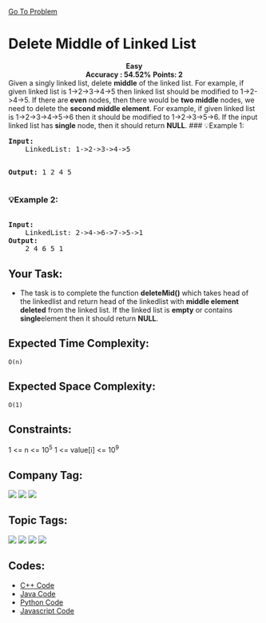  [Go To Problem](https://www.geeksforgeeks.org/problems/delete-middle-of-linked-list/1)
# Delete Middle of Linked List



<div align="center">
  <strong>Easy</strong>    
</div>
<div align="center">
       <strong>Accuracy :  54.52%</strong>    
               <strong>Points: 2</strong>
</div>
Given a singly linked list, delete <strong>middle</strong> of the linked list. For example, if given linked list is 1->2->3->4->5 then linked list should be modified to 1->2->4->5.
If there are <strong>even</strong> nodes, then there would be <strong>two middle</strong> nodes, we need to delete the <strong>second middle element</strong>. For example, if given linked list is 1->2->3->4->5->6 then it should be modified to 1->2->3->5->6.
If the input linked list has <strong>single</strong> node, then it should return <strong>NULL</strong>.
### 💡Example 1:
<pre>
<strong>Input:</strong>
    LinkedList: 1->2->3->4->5

<strong>Output:</strong> 
        1 2 4 5
</pre>
### 💡Example 2:
<pre>

<strong>Input:</strong>
    LinkedList: 2->4->6->7->5->1
<strong>Output:</strong> 
    2 4 6 5 1
</pre>
## Your Task:
  - The task is to complete the function <strong>deleteMid()</strong> which takes head of the linkedlist  and return head of the linkedlist with <strong>middle element deleted</strong> from the linked list. If the linked list is <strong>empty</strong> or contains <strong>single</strong>element then it should return <strong>NULL</strong>.

## Expected Time Complexity:
 ```O(n)```
## Expected Space Complexity: 
```O(1)```

## Constraints: 
1 <= n <= 10<sup>5</sup>
1 <= value[i] <= 10<sup>9</sup>
## Company Tag: 
<p align="left">

<a href="https://www.geeksforgeeks.org/explore/?company[]=Flipkart"><img src="https://img.shields.io/badge/Flipkart-10000?style=for-the-badge&logo=Flipkart&logoColor=121481&labelColor=FDFFC2&color=5BBCFF"/></a>
<a href="https://www.geeksforgeeks.org/explore/?company[]=Amazon"><img src="https://img.shields.io/badge/Amazon-10000?style=for-the-badge&logo=Amazon&logoColor=&labelColor=FEFAF6&color=FEFAF6"/></a>
<a href="https://www.geeksforgeeks.org/explore/?company[]=Microsoft"><img src="https://img.shields.io/badge/Microsoft-10000?style=for-the-badge&logo=Microsoft&logoColor=FFFFFF&labelColor=322C2B&color=322C2B"/></a>

## Topic Tags:
<p align="left">
   <a href="https://www.geeksforgeeks.org/explore/?category[]=Linked%20List"><img src="https://img.shields.io/badge/Linked%20List-258FFA?style=flat&logo=Linked%20List&logoColor=FF&labelColor=43822C&color=43822C" /></a>
   <a href="https://www.geeksforgeeks.org/explore/?category[]=Two pointer algorithm"><img src="https://img.shields.io/badge/Two pointer algorithm-258FFA?style=flat&logo=Two pointer algorithm&logoColor=FF&labelColor=874CCC&color=874CCC" /></a>
    <a href="https://www.geeksforgeeks.org/explore/?category[]=Algorithms"><img src="https://img.shields.io/badge/Algorithms-100000?style=flat&logo=Algorithms&logoColor=FFC470&labelcolor=2A79D7&color=FFC470" /></a>
   <a href="https://www.geeksforgeeks.org/explore/?category[]=Data%20Structures"><img src="https://img.shields.io/badge/Data%20Structures-100000?style=flat&logo=Data Structures&logoColor=F7F7F7&labelcolor=2A79D7&color=2A79D7" /></a>
 
## Codes:

 - [C++ Code](https://github.com/HackResist/GeeksForGeeks-POTD/blob/main/28-04-2024/Delete%20Middle%20of%20Linked%20List.cpp) 
 - [Java Code](https://github.com/HackResist/GeeksForGeeks-POTD/blob/main/28-04-2024/Delete%20Middle%20of%20Linked%20List.java)
 - [Python Code](https://github.com/HackResist/GeeksForGeeks-POTD/blob/main/28-04-2024/Delete%20Middle%20of%20Linked%20List.py)
  - [Javascript Code](https://github.com/HackResist/GeeksForGeeks-POTD/blob/main/28-04-2024/Delete%20Middle%20of%20Linked%20List.js)


 
